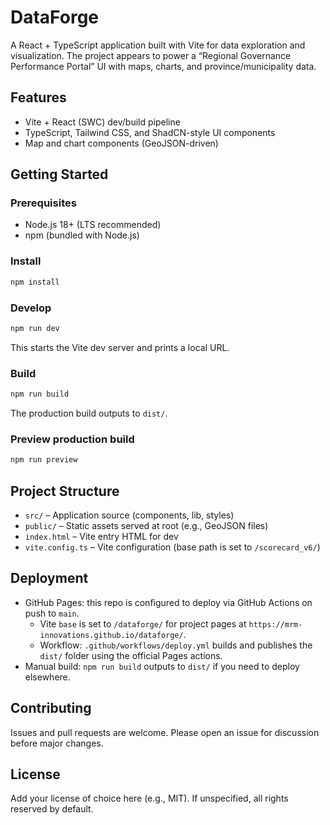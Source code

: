 # DataForge

A React + TypeScript application built with Vite for data exploration and visualization. The project appears to power a “Regional Governance Performance Portal” UI with maps, charts, and province/municipality data.

## Features
- Vite + React (SWC) dev/build pipeline
- TypeScript, Tailwind CSS, and ShadCN-style UI components
- Map and chart components (GeoJSON-driven)

## Getting Started

### Prerequisites
- Node.js 18+ (LTS recommended)
- npm (bundled with Node.js)

### Install
```bash
npm install
```

### Develop
```bash
npm run dev
```
This starts the Vite dev server and prints a local URL.

### Build
```bash
npm run build
```
The production build outputs to `dist/`.

### Preview production build
```bash
npm run preview
```

## Project Structure
- `src/` – Application source (components, lib, styles)
- `public/` – Static assets served at root (e.g., GeoJSON files)
- `index.html` – Vite entry HTML for dev
- `vite.config.ts` – Vite configuration (base path is set to `/scorecard_v6/`)

## Deployment
- GitHub Pages: this repo is configured to deploy via GitHub Actions on push to `main`.
  - Vite `base` is set to `/dataforge/` for project pages at `https://mrm-innovations.github.io/dataforge/`.
  - Workflow: `.github/workflows/deploy.yml` builds and publishes the `dist/` folder using the official Pages actions.
- Manual build: `npm run build` outputs to `dist/` if you need to deploy elsewhere.

## Contributing
Issues and pull requests are welcome. Please open an issue for discussion before major changes.

## License
Add your license of choice here (e.g., MIT). If unspecified, all rights reserved by default.
